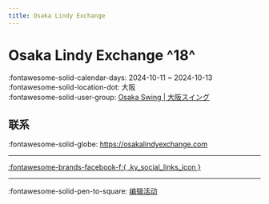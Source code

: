 ```yaml
---
title: Osaka Lindy Exchange
---
```


# Osaka Lindy Exchange ^18^

:fontawesome-solid-calendar-days: 2024-10-11 ~ 2024-10-13  
:fontawesome-solid-location-dot: 大阪  
:fontawesome-solid-user-group: [Osaka Swing | 大阪スイング](https://swing.kids/ja_JP/osaka-swing)  


## 联系

:fontawesome-solid-globe: <https://osakalindyexchange.com>  

---

 [:fontawesome-brands-facebook-f:{ .ky_social_links_icon }](https://www.facebook.com/events/2524406597767653)

---

:fontawesome-solid-pen-to-square: [编辑活动](https://github.com/swingdance/events/issues/new?assignees=&labels=update+event&projects=&template=03-update_entity.yml&title=Update%20Event%3A%202024%2Fja_JP%20%E2%80%A2%20Osaka%20Lindy%20Exchange&region=ja_JP&year=2024&id=osaka-lindy-exchange-2024&name=Osaka%20Lindy%20Exchange&org_id=osaka-swing)
